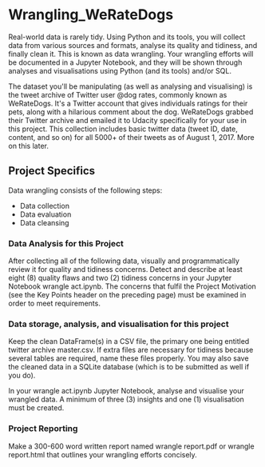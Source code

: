 # Wrangling_WeRateDogs

Real-world data is rarely tidy. Using Python and its tools, you will collect data from various sources and formats, analyse its quality and tidiness, and finally clean it. This is known as data wrangling. Your wrangling efforts will be documented in a Jupyter Notebook, and they will be shown through analyses and visualisations using Python (and its tools) and/or SQL.

The dataset you'll be manipulating (as well as analysing and visualising) is the tweet archive of Twitter user @dog rates, commonly known as WeRateDogs. It's a Twitter account that gives individuals ratings for their pets, along with a hilarious comment about the dog. WeRateDogs grabbed their Twitter archive and emailed it to Udacity specifically for your use in this project. This collection includes basic twitter data (tweet ID, date, content, and so on) for all 5000+ of their tweets as of August 1, 2017. More on this later.

## Project Specifics
Data wrangling consists of the following steps:
<ul><li>Data collection
 <li>Data evaluation
  <li>Data cleansing</li></ul>

### Data Analysis for this Project
After collecting all of the following data, visually and programmatically review it for quality and tidiness concerns. Detect and describe at least eight (8) quality flaws and two (2) tidiness concerns in your Jupyter Notebook wrangle act.ipynb. The concerns that fulfil the Project Motivation (see the Key Points header on the preceding page) must be examined in order to meet requirements.

### Data storage, analysis, and visualisation for this project
Keep the clean DataFrame(s) in a CSV file, the primary one being entitled twitter archive master.csv. If extra files are necessary for tidiness because several tables are required, name these files properly. You may also save the cleaned data in a SQLite database (which is to be submitted as well if you do).

In your wrangle act.ipynb Jupyter Notebook, analyse and visualise your wrangled data. A minimum of three (3) insights and one (1) visualisation must be created.
    
### Project Reporting
Make a 300-600 word written report named wrangle report.pdf or wrangle report.html that outlines your wrangling efforts concisely. 
